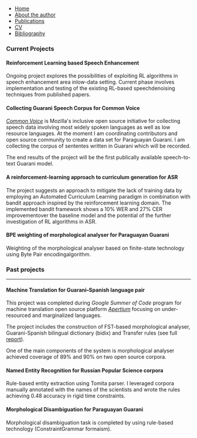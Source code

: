 - [Home](https://ana-kuznetsova.github.io/)
- [About the author](https://ana-kuznetsova.github.io/about)
- [Publications](https://ana-kuznetsova.github.io/pub)
- <a href="a_kuznetsova_cv.pdf">CV</a>
- [Bibliography](https://ana-kuznetsova.github.io/bib)

### Current Projects

#### Reinforcement Learning based Speech Enhancement

Ongoing project explores the possibilities of exploiting RL algorithms in speech enhancement area inlow-data setting. Current phase involves implementation and testing of the existing RL-based speechdenoising techniques from published papers.

#### Collecting Guarani Speech Corpus for Common Voice

*[Common Voice](https://commonvoice.mozilla.org/en)* is Mozilla's inclusive open source initiative for collecting speech data involving most widely spoken languages as well as low resource languages. At the moment I am coordinating contributors and open source community to create a data set for Paraguayan Guarani. I am collecting the corpus of sententes written in Guarani which will be recorded. 

The end results of the project will be the first publically available speech-to-text Guarani model.

#### A reinforcement-learning approach to curriculum generation for ASR

The project suggests an approach to mitigate the lack of training data by employing an Automated Curriculum Learning paradigm in combination with bandit approach inspired by the reinforcement learning domain. The implemented bandit framework shows a 10% WER and 27% CER improvementover the baseline model and the potential of the further investigation of RL algorithms in ASR.

#### BPE weighting of morphological analyser for Paraguayan Guarani

Weighting of the morphological analyser based on finite-state technology using Byte Pair encodingalgorithm.

### Past projects
-----
#### Machine Translation for Guarani–Spanish language pair 

This project was completed during *Google Summer of Code* program for machine translation open source platform  *[Apertium](https://github.com/apertium)* focusing on under-resourced and marginalized languages.

The project includes the construction of FST-based morphological analyser, Guarani-Spanish bilingual dictionary (bidix) and Transfer rules (see full [report](https://wiki.apertium.org/wiki/User:Anakuznetsova/GSOC_2018_Guarani_Spanish)).

One of the main components of the system is morphological analyser achieved coverage of 89% and 90% on two open source corpora.

#### Named Entity Recognition for Russian Popular Science corpora

Rule-based entity extraction using Tomita parser. I leveraged corpora manually annotated with the names of the scientists and wrote the rules achieving 0.48 accuracy in rigid time constraints.


#### Morphological Disambiguation for Paraguayan Guarani

Morphological disambiguation task is completed by using rule-based technology (ConstraintGrammar formaism).
